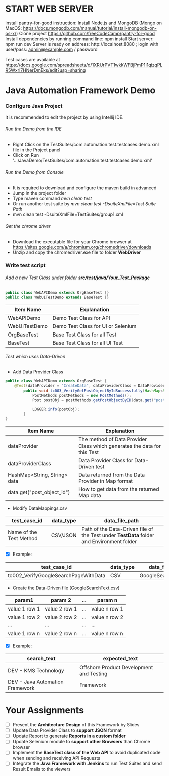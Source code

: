 # START WEB SERVER
install pantry-for-good instruction:
Install Node.js and MongoDB (Mongo on MacOS: https://docs.mongodb.com/manual/tutorial/install-mongodb-on-os-x/)
Clone project https://github.com/freeCodeCamp/pantry-for-good
Install dependencies by running command line: npm install
Start server: npm run dev
Server is ready on address: http://localhost:8080 ; login with user/pass: admin@example.com / password

Test cases are available at https://docs.google.com/spreadsheets/d/1XRUrPVT1wkkWFBjPmP1I1qizqPLR5Wxrl7HNerDmEks/edit?usp=sharing

# Java Automation Framework Demo

### Configure Java Project
It is recommended to edit the project by using Intellij IDE.

###### Run the Demo from the IDE
* Right Click on the TestSuites/com.automation.test.testcases.demo.xml file in the Project panel
* Click on Run '.../JavaDemo/TestSuites/com.automation.test.testcases.demo.xml'

###### Run the Demo from Console
* It is required to download and configure the maven build in advanced
* Jump in the project folder
* Type maven command _mvn clean test_
* Or run another test suite by _mvn clean test -DsuiteXmlFile=Test Suite Path_
* mvn clean test -DsuiteXmlFile=TestSuites/group1.xml

###### Get the chrome driver
* Download the executable file for your Chrome browser at https://sites.google.com/a/chromium.org/chromedriver/downloads
* Unzip and copy the chromedriver.exe file to folder **WebDriver**

### Write test script
###### Add a new Test Class under folder **src/test/java/Your_Test_Package**
```java
public class WebAPIDemo extends OrgBaseTest {}
public class WebUITestDemo extends BaseTest {}
```
Item Name | Explanation
------------ | -------------
WebAPIDemo | Demo Test Class for API
WebUITestDemo | Demo Test Class for UI or Selenium
OrgBaseTest | Base Test Class for all Test
BaseTest | Base Test Class for all UI Test

###### Test which uses Data-Driven
* Add Data Provider Class
```java
public class WebAPIDemo extends OrgBaseTest {
    @Test(dataProvider = "CreateData", dataProviderClass = DataProviderClass.class)
        public void tc003_VerifyGetPostObjectByIdSuccessfully(HashMap<String, String> data) {
            PostMethods postMethods = new PostMethods();
            Post postObj = postMethods.getPostObjectByID(data.get("post_object_id"));
    
            LOGGER.info(postObj);
        }
}
```
Item Name | Explanation
------------ | -------------
dataProvider | The method of Data Provider Class which generates the data for this Test
dataProviderClass | Data Provider Class for Data-Driven test
HashMap<String, String> data | Data returned from the Data Provider in Map format
data.get("post_object_id") | How to get data from the returned Map data

* Modify DataMappings.csv

test_case_id | data_type | data_file_path
----------------- | --------------- | ---------------
Name of the Test Method | CSV/JSON | Path of the Data-Driven file of the Test under **TestData** folder and Environment folder

- [x] Example:

test_case_id | data_type | data_file_path
----------------- | --------------- | ---------------
tc002_VerifyGoogleSearchPageWithData | CSV | GoogleSearchText.csv

* Create the Data-Driven file (GoogleSearchText.csv)

param1 | param 2 | ... | param n
--------------- | --------------- | ---------------- | ----------------
value 1 row 1 | value 2 row 1 |  ... | value n row 1
value 1 row 2 | value 2 row 2 |  ... | value n row 2
... |  ... |  ... | ...
value 1 row n | value 2 row n |  ... | value n row n

- [x] Example:

search_text | expected_text
---------- | ----------
DEV - KMS Technology |Offshore Product Development and Testing
DEV - Java Automation Framework |Framework

# Your Assignments

- [ ] Present the **Architecture Design** of this Framework by Slides
- [ ] Update Data Provider Class to **support JSON** format
- [ ] Update Report to generate **Reports in a custom folder**
- [ ] Update Selenium module to **support other Browsers** than Chrome browser
- [ ] Implement the **BaseTest class of the Web API** to avoid duplicated code when sending and receiving API Requests
- [ ] Integrate the **Java Framework with Jenkins** to run Test Suites and send Result Emails to the viewers
